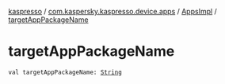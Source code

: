 [kaspresso](../../index.md) / [com.kaspersky.kaspresso.device.apps](../index.md) / [AppsImpl](index.md) / [targetAppPackageName](./target-app-package-name.md)

# targetAppPackageName

`val targetAppPackageName: `[`String`](https://kotlinlang.org/api/latest/jvm/stdlib/kotlin/-string/index.html)